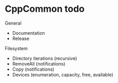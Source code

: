 # CppCommon todo

General
  * Documentation
  * Release

Filesystem
  * Directory iterations (recursive)
  * RemoveAll (notifications)
  * Copy (notifications)
  * Devices (enumeration, capacity, free, available)
